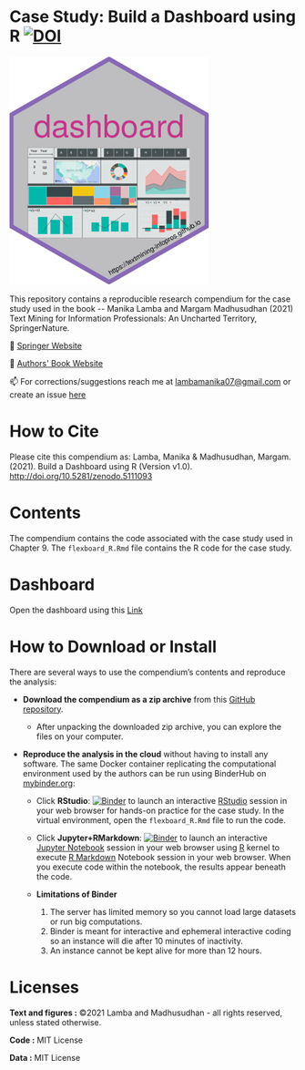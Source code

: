 # Case Study: Build a Dashboard using R [![DOI](https://zenodo.org/badge/DOI/10.5281/zenodo.5111093.svg)](https://doi.org/10.5281/zenodo.5111093)

<img src="https://github.com/textmining-infopros/dashboard/blob/main/hex-dashboard.png" width="350" height="400">

This repository contains a reproducible research compendium for the case study used in the book -- Manika Lamba and Margam Madhusudhan (2021) Text Mining for Information Professionals: An Uncharted Territory, SpringerNature.

🔭 [Springer Website](https://www.springer.com/in/book/9783030850845)

🔭 [Authors' Book Website](https://textmining-infopros.github.io/)

📫 For corrections/suggestions reach me at lambamanika07@gmail.com or create an issue [here](https://github.com/textmining-infopros/dashboard/issues)

# How to Cite
Please cite this compendium as: Lamba, Manika & Madhusudhan, Margam. (2021). Build a Dashboard using R (Version v1.0). http://doi.org/10.5281/zenodo.5111093

# Contents
The compendium contains the code associated with the case study used in Chapter 9. The `flexboard_R.Rmd` file contains the R code for the case study.

# Dashboard 

Open the dashboard using this [Link](https://textmining-infopros.github.io/dashboard/)

# How to Download or Install
There are several ways to use the compendium’s contents and reproduce
the analysis:

  - **Download the compendium as a zip archive** from this [GitHub
    repository](https://github.com/textmining-infopros/dashboard/archive/main.zip).
    
      - After unpacking the downloaded zip archive, you can explore the
        files on your computer.

  - **Reproduce the analysis in the cloud** without having to install
    any software. The same Docker container replicating the
    computational environment used by the authors can be run using
    BinderHub on [mybinder.org](https://mybinder.org/):
    
      - Click
        **RStudio**: [![Binder](http://mybinder.org/badge_logo.svg)](https://mybinder.org/v2/gh/textmining-infopros/dashboard/main?urlpath=rstudio) to launch an interactive [RStudio](https://rstudio.com/) session in your web browser for hands-on practice for the case study. In the virtual environment, open the `flexboard_R.Rmd` file to run the code.
        
       - Click
        **Jupyter+RMarkdown**: [![Binder](http://mybinder.org/badge_logo.svg)](https://mybinder.org/v2/gh/textmining-infopros/dashboard/main?filepath=flexdashboard_R.Rmd) to launch an interactive [Jupyter Notebook](https://jupyter.org/) session in your web browser using [R](https://cloud.r-project.org/index.html) kernel to execute [R Markdown](http://rmarkdown.rstudio.com) Notebook session in your web browser. When you execute code within the notebook, the results appear beneath the code.
        

       - **Limitations of Binder**
          1. The server has limited memory so you cannot load large datasets or run big computations.
          2. Binder is meant for interactive and ephemeral interactive coding so an instance will die after 10 minutes of inactivity.
          3. An instance cannot be kept alive for more than 12 hours.

# Licenses

**Text and figures :** ©2021 Lamba and Madhusudhan - all rights reserved, unless stated otherwise.

**Code :** MIT License

**Data :** MIT License
